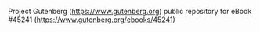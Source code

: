 Project Gutenberg (https://www.gutenberg.org) public repository for eBook #45241 (https://www.gutenberg.org/ebooks/45241)

